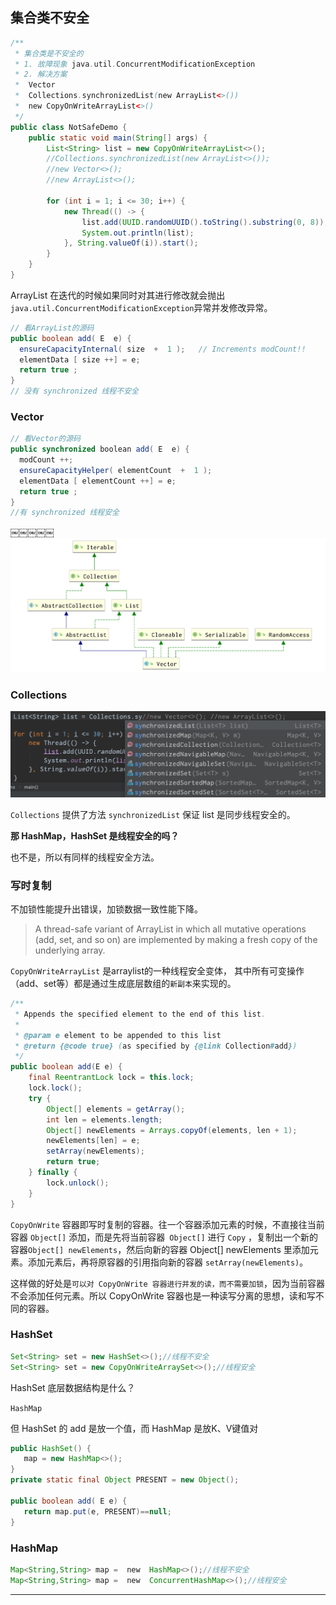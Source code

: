 ## 集合类不安全

```java
/**
 * 集合类是不安全的
 * 1. 故障现象 java.util.ConcurrentModificationException
 * 2. 解决方案
 *  Vector
 *  Collections.synchronizedList(new ArrayList<>())
 *  new CopyOnWriteArrayList<>()
 */
public class NotSafeDemo {
    public static void main(String[] args) {
        List<String> list = new CopyOnWriteArrayList<>();
        //Collections.synchronizedList(new ArrayList<>());
        //new Vector<>(); 
        //new ArrayList<>();

        for (int i = 1; i <= 30; i++) {
            new Thread(() -> {
                list.add(UUID.randomUUID().toString().substring(0, 8));
                System.out.println(list);
            }, String.valueOf(i)).start();
        }
    }
}
```

ArrayList 在迭代的时候如果同时对其进行修改就会抛出``java.util.ConcurrentModificationException``异常并发修改异常。

```java
// 看ArrayList的源码 
public boolean add( E  e) {
  ensureCapacityInternal( size  +  1 );   // Increments modCount!!
  elementData [ size ++] = e;
  return true ;
} 
// 没有 synchronized 线程不安全 
```

### Vector

```java
// 看Vector的源码 
public synchronized boolean add( E  e) {
  modCount ++;
  ensureCapacityHelper( elementCount  +  1 );
  elementData [ elementCount ++] = e;
  return true ;
} 
//有 synchronized 线程安全 
```

￼￼￼￼￼![image-20200905203602720](Java集合.assets/image-20200905203602720.png)

### Collections

![image-20200905162802261](Java集合.assets/image-20200905162802261.png)

`Collections` 提供了方法 `synchronizedList` 保证 list 是同步线程安全的。

**那 HashMap，HashSet 是线程安全的吗？**

也不是，所以有同样的线程安全方法。

### 写时复制

不加锁性能提升出错误，加锁数据一致性能下降。

> A thread-safe variant of ArrayList in which all mutative operations (add, set, and so on) are implemented by making a fresh copy of the underlying array. 

`CopyOnWriteArrayList` 是arraylist的一种线程安全变体， 其中所有可变操作（add、set等）都是通过生成底层数组的`新副本`来实现的。 

```java
/**
 * Appends the specified element to the end of this list.
 *
 * @param e element to be appended to this list
 * @return {@code true} (as specified by {@link Collection#add})
 */
public boolean add(E e) {
    final ReentrantLock lock = this.lock;
    lock.lock();
    try {
        Object[] elements = getArray();
        int len = elements.length;
        Object[] newElements = Arrays.copyOf(elements, len + 1);
        newElements[len] = e;
        setArray(newElements);
        return true;
    } finally {
        lock.unlock();
    }
}
```

`CopyOnWrite` 容器即写时复制的容器。往一个容器添加元素的时候，不直接往当前容器 `Object[]` 添加，而是先将当前容器` Object[]` 进行 `Copy` ，复制出一个新的容器`Object[] newElements`，然后向新的容器 Object[] newElements 里添加元素。添加元素后，再将原容器的引用指向新的容器 `setArray(newElements)`。

这样做的好处是`可以对 CopyOnWrite 容器进行并发的读，而不需要加锁`，因为当前容器不会添加任何元素。所以 CopyOnWrite 容器也是一种读写分离的思想，读和写不同的容器。 

### HashSet

```java
Set<String> set = new HashSet<>();//线程不安全 
Set<String> set = new CopyOnWriteArraySet<>();//线程安全
```

HashSet 底层数据结构是什么？ 

`HashMap`

但 HashSet 的 add 是放一个值，而 HashMap 是放K、V键值对 

```java
public HashSet() {
   map = new HashMap<>();
} 
private static final Object PRESENT = new Object(); 

public boolean add( E e) {
   return map.put(e, PRESENT)==null;
} 
```

### HashMap

```java
Map<String,String> map =  new  HashMap<>();//线程不安全 
Map<String,String> map =  new  ConcurrentHashMap<>();//线程安全
```

------

